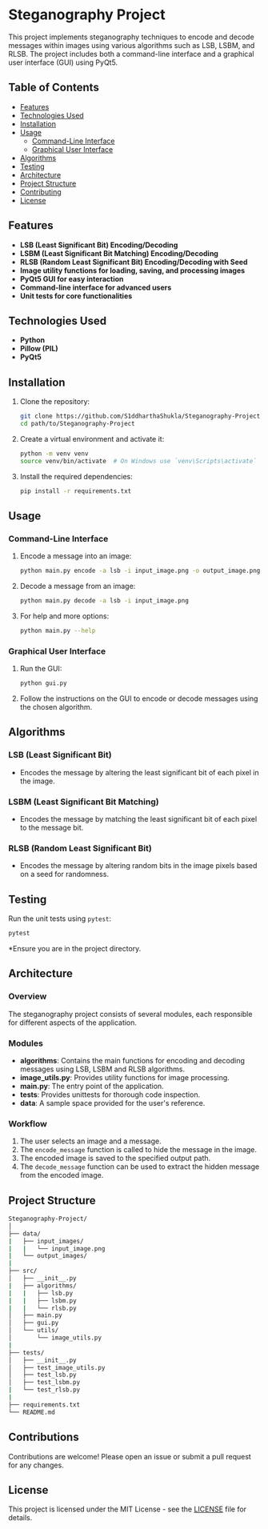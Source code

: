 # Steganography Project

This project implements steganography techniques to encode and decode messages within images using various algorithms such as LSB, LSBM, and RLSB. The project includes both a command-line interface and a graphical user interface (GUI) using PyQt5.

## Table of Contents

- [Features](#features)
- [Technologies Used](#technologies-used)
- [Installation](#installation)
- [Usage](#usage)
  - [Command-Line Interface](#command-line-interface)
  - [Graphical User Interface](#graphical-user-interface)
- [Algorithms](#algorithms)
- [Testing](#testing)
- [Architecture](#architecture)
- [Project Structure](#project-structure)
- [Contributing](#contributing)
- [License](#license)

## Features

- **LSB (Least Significant Bit) Encoding/Decoding**
- **LSBM (Least Significant Bit Matching) Encoding/Decoding**
- **RLSB (Random Least Significant Bit) Encoding/Decoding with Seed**
- **Image utility functions for loading, saving, and processing images**
- **PyQt5 GUI for easy interaction**
- **Command-line interface for advanced users**
- **Unit tests for core functionalities**


## Technologies Used
- **Python**
- **Pillow (PIL)**
- **PyQt5**

## Installation

1. Clone the repository:
    ```sh
    git clone https://github.com/S1ddharthaShukla/Steganography-Project.git
    cd path/to/Steganography-Project
    ```

2. Create a virtual environment and activate it:
    ```sh
    python -m venv venv
    source venv/bin/activate  # On Windows use `venv\Scripts\activate`
    ```

3. Install the required dependencies:
    ```sh
    pip install -r requirements.txt
    ```

## Usage

### Command-Line Interface

1. Encode a message into an image:
    ```sh
    python main.py encode -a lsb -i input_image.png -o output_image.png -m "Your secret message"
    ```

2. Decode a message from an image:
    ```sh
    python main.py decode -a lsb -i input_image.png
    ```

3. For help and more options:
    ```sh
    python main.py --help
    ```

### Graphical User Interface

1. Run the GUI:
    ```sh
    python gui.py
    ```

2. Follow the instructions on the GUI to encode or decode messages using the chosen algorithm.

## Algorithms

### LSB (Least Significant Bit)
- Encodes the message by altering the least significant bit of each pixel in the image.

### LSBM (Least Significant Bit Matching)
- Encodes the message by matching the least significant bit of each pixel to the message bit.

### RLSB (Random Least Significant Bit)
- Encodes the message by altering random bits in the image pixels based on a seed for randomness.

## Testing

Run the unit tests using `pytest`:
```sh
pytest
```
*Ensure you are in the project directory.

## Architecture

### Overview
The steganography project consists of several modules, each responsible for different aspects of the application.

### Modules
- **algorithms**: Contains the main functions for encoding and decoding messages using LSB, LSBM and RLSB algorithms.
- **image_utils.py**: Provides utility functions for image processing.
- **main.py**: The entry point of the application.
- **tests**: Provides unittests for thorough code inspection.
- **data**: A sample space provided for the user's reference.

### Workflow
1. The user selects an image and a message.
2. The `encode_message` function is called to hide the message in the image.
3. The encoded image is saved to the specified output path.
4. The `decode_message` function can be used to extract the hidden message from the encoded image.

## Project Structure

```sh
Steganography-Project/
│
├── data/
|   ├── input_images/
|   |   └── input_image.png
|   └── output_images/
|
├── src/
│   ├── __init__.py
|   ├── algorithms/
|   |   ├── lsb.py
|   |   ├── lsbm.py
|   |   └── rlsb.py
│   ├── main.py
│   ├── gui.py
│   └── utils/
│       └── image_utils.py
|
├── tests/
│   ├── __init__.py
│   ├── test_image_utils.py
│   ├── test_lsb.py
│   ├── test_lsbm.py
|   └── test_rlsb.py
|
├── requirements.txt
└── README.md
```

## Contributions

Contributions are welcome! Please open an issue or submit a pull request for any changes.

## License

This project is licensed under the MIT License - see the [LICENSE](https://github.com/S1ddharthaShukla/Steganography-Project?tab=MIT-1-ov-file) file for details.
